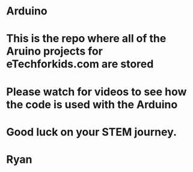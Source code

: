 # Arduino
#
# This is the repo where all of the Aruino projects for eTechforkids.com are stored
#
# Please watch for videos to see how the code is used with the Arduino
#
# Good luck on your STEM journey.
#
# Ryan
